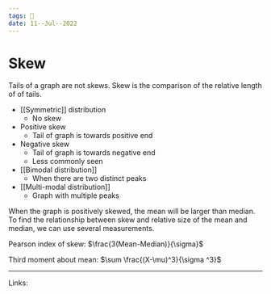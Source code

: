 ```yaml
---
tags: 🌱
date: 11--Jul--2022
---
```


# Skew

Tails of a graph are not skews. Skew is the comparison of the relative length of of tails.

- [[Symmetric]] distribution
    - No skew
- Positive skew
    - Tail of graph is towards positive end
- Negative skew 
    - Tail of graph is towards negative end
    - Less commonly seen
- [[Bimodal distribution]]
    - When there are two distinct peaks
- [[Multi-modal distribution]]
    - Graph with multiple peaks

When the graph is positively skewed, the mean will be larger than median. To find the relationship between skew and relative size of the mean and median, we can use several measurements.

Pearson index of skew: $\frac{3(Mean-Median)}{\sigma}$

Third moment about mean: $\sum \frac{(X-\mu)^3}{\sigma ^3}$

---
Links: 